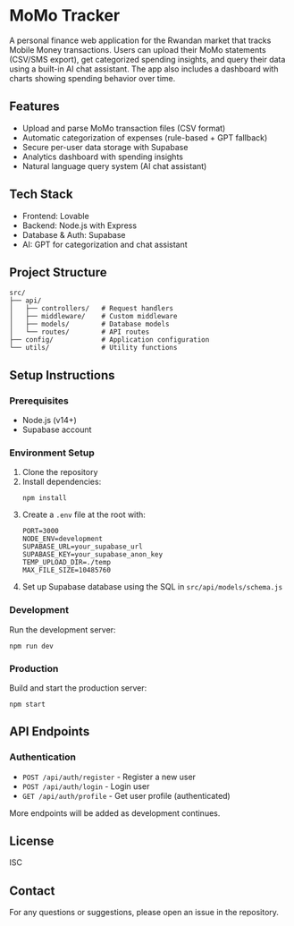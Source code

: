# MoMo Tracker

A personal finance web application for the Rwandan market that tracks Mobile Money transactions. Users can upload their MoMo statements (CSV/SMS export), get categorized spending insights, and query their data using a built-in AI chat assistant. The app also includes a dashboard with charts showing spending behavior over time.

## Features

- Upload and parse MoMo transaction files (CSV format)
- Automatic categorization of expenses (rule-based + GPT fallback)
- Secure per-user data storage with Supabase
- Analytics dashboard with spending insights
- Natural language query system (AI chat assistant)

## Tech Stack

- Frontend: Lovable
- Backend: Node.js with Express
- Database & Auth: Supabase
- AI: GPT for categorization and chat assistant

## Project Structure

```
src/
├── api/
│   ├── controllers/   # Request handlers
│   ├── middleware/    # Custom middleware
│   ├── models/        # Database models
│   └── routes/        # API routes
├── config/            # Application configuration
└── utils/             # Utility functions
```

## Setup Instructions

### Prerequisites

- Node.js (v14+)
- Supabase account

### Environment Setup

1. Clone the repository
2. Install dependencies:
   ```
   npm install
   ```
3. Create a `.env` file at the root with:
   ```
   PORT=3000
   NODE_ENV=development
   SUPABASE_URL=your_supabase_url
   SUPABASE_KEY=your_supabase_anon_key
   TEMP_UPLOAD_DIR=./temp
   MAX_FILE_SIZE=10485760
   ```
4. Set up Supabase database using the SQL in `src/api/models/schema.js`

### Development

Run the development server:

```
npm run dev
```

### Production

Build and start the production server:

```
npm start
```

## API Endpoints

### Authentication

- `POST /api/auth/register` - Register a new user
- `POST /api/auth/login` - Login user
- `GET /api/auth/profile` - Get user profile (authenticated)

More endpoints will be added as development continues.

## License

ISC

## Contact

For any questions or suggestions, please open an issue in the repository. 